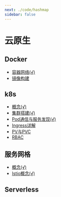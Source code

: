 ```yaml
---
next: ./code/hashmap
sidebar: false
---
```


# 云原生

## Docker

- [容器网络(√)](docker/network.md)
- [镜像构建]()
## k8s

- [概念(√)](k8s/k8s.md)
- [集群搭建(√)](k8s/k8s-cluster.md)
- [Pod通信与服务发现(√)](k8s/network.md)
- [Ingress详解]()
- [PV与PVC]()
- [RBAC]()


## 服务网格

- [概念(√)](service-mesh/service-mesh-1.md)
- [Istio概念(√)](service-mesh/service-mesh-2.md)

## Serverless
